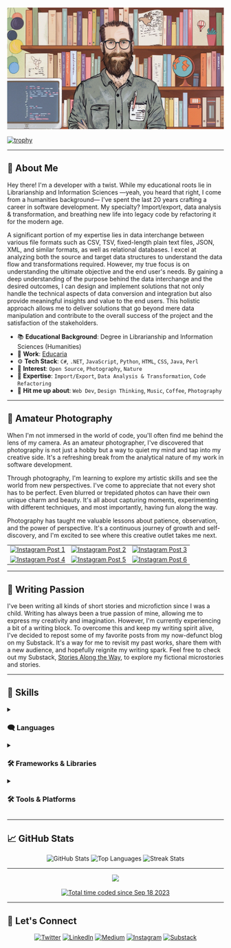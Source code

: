 ![My profile banner](imigueldiaz_banner.jpg)

[![trophy](https://github-profile-trophy.vercel.app/?username=imigueldiaz&theme=onedark&column=3&no-bg=true&no-frame=true)](https://github.com/ryo-ma/github-profile-trophy)

---

## 🧔 About Me
Hey there! I'm a developer with a twist. While my educational roots lie in Librarianship and Information Sciences —yeah, you heard that right, I come from a humanities background— I've spent the last 20 years crafting a career in software development. My specialty? Import/export, data analysis & transformation, and breathing new life into legacy code by refactoring it for the modern age.

A significant portion of my expertise lies in data interchange between various file formats such as CSV, TSV, fixed-length plain text files, JSON, XML, and similar formats, as well as relational databases. I excel at analyzing both the source and target data structures to understand the data flow and transformations required. However, my true focus is on understanding the ultimate objective and the end user's needs. By gaining a deep understanding of the purpose behind the data interchange and the desired outcomes, I can design and implement solutions that not only handle the technical aspects of data conversion and integration but also provide meaningful insights and value to the end users. This holistic approach allows me to deliver solutions that go beyond mere data manipulation and contribute to the overall success of the project and the satisfaction of the stakeholders.

- 📚 **Educational Background**: Degree in Librarianship and Information Sciences (Humanities)
- 🏢 **Work**: [Educaria](https://www.educaria.com)
- ⚙️ **Tech Stack**: `C#`, `.NET`, `JavaScript`, `Python`, `HTML`, `CSS`, `Java`, `Perl`
- 🌱 **Interest**: `Open Source`, `Photography`, `Nature`
- 💼 **Expertise**: `Import/Export`, `Data Analysis & Transformation`, `Code Refactoring`
- 💬 **Hit me up about**: `Web Dev`, `Design Thinking`, `Music`, `Coffee`, `Photography`

---

## 📸 Amateur Photography

When I'm not immersed in the world of code, you'll often find me behind the lens of my camera. As an amateur photographer, I've discovered that photography is not just a hobby but a way to quiet my mind and tap into my creative side. It's a refreshing break from the analytical nature of my work in software development.

Through photography, I'm learning to explore my artistic skills and see the world from new perspectives. I've come to appreciate that not every shot has to be perfect. Even blurred or trepidated photos can have their own unique charm and beauty. It's all about capturing moments, experimenting with different techniques, and most importantly, having fun along the way.

Photography has taught me valuable lessons about patience, observation, and the power of perspective. It's a continuous journey of growth and self-discovery, and I'm excited to see where this creative outlet takes me next.

<table>
  <tr>
    <td>
      <a href="https://www.instagram.com/p/C0eLVB5C4qP/" target="_blank">
        <img src="https://www.instagram.com/p/C0eLVB5C4qP/media/?size=m" alt="Instagram Post 1" width="300">
      </a>
    </td>
    <td>
      <a href="https://www.instagram.com/p/Cr0loc6o8IY/"  target="_blank">
        <img src="https://www.instagram.com/p/Cr0loc6o8IY/media/?size=m" alt="Instagram Post 2" width="300">
      </a>
    </td>
    <td>
      <a href="https://www.instagram.com/p/Cmt0L-doJy5/"  target="_blank">
        <img src="https://www.instagram.com/p/Cmt0L-doJy5/media/?size=m" alt="Instagram Post 3" width="300">
      </a>
    </td>
  </tr>
<tr>
    <td>
      <a href="https://www.instagram.com/p/Ch3y_F9IAOq/" target="_blank">
        <img src="https://www.instagram.com/p/Ch3y_F9IAOq/media/?size=m" alt="Instagram Post 4" width="300">
      </a>
    </td>
    <td>
      <a href="https://www.instagram.com/p/CgTXWEqIFfK/" target="_blank">
        <img src="https://www.instagram.com/p/CgTXWEqIFfK/media/?size=m" alt="Instagram Post 5" width="300">
      </a>
    </td>
    <td>
      <a href="https://www.instagram.com/p/CgBWB0oIjjE/"  target="_blank">
        <img src="https://www.instagram.com/p/CgBWB0oIjjE/media/?size=m" alt="Instagram Post 6" width="300">
      </a>
    </td>
  </tr>


</table>

---

## 📝 Writing Passion

I've been writing all kinds of short stories and microfiction since I was a child. Writing has always been a true passion of mine, allowing me to express my creativity and imagination. However, I'm currently experiencing a bit of a writing block. To overcome this and keep my writing spirit alive, I've decided to repost some of my favorite posts from my now-defunct blog on my Substack. It's a way for me to revisit my past works, share them with a new audience, and hopefully reignite my writing spark. Feel free to check out my Substack, [Stories Along the Way](https://ignaciodemigueldaz.substack.com/), to explore my fictional microstories and stories.

---

## 🧰 Skills

<details>
  <summary>
    <h3> 🗨️ Languages </h3>
  </summary>
  
  - [<img src="https://raw.githubusercontent.com/devicons/devicon/master/icons/csharp/csharp-original.svg" alt="C#" height="20"/> C#](https://docs.microsoft.com/en-us/dotnet/csharp/)
  - [<img src="https://raw.githubusercontent.com/devicons/devicon/master/icons/dot-net/dot-net-original-wordmark.svg" alt=".NET" height="20"/> .NET](https://dotnet.microsoft.com/)
  - [<img src="https://raw.githubusercontent.com/devicons/devicon/master/icons/python/python-original.svg" alt="Python" height="20"/> Python](https://www.python.org/)
  - [<img src="https://raw.githubusercontent.com/devicons/devicon/master/icons/javascript/javascript-original.svg" alt="JavaScript" height="20"/> JavaScript](https://developer.mozilla.org/en-US/docs/Web/JavaScript)
  - [<img src="https://raw.githubusercontent.com/devicons/devicon/master/icons/java/java-original.svg" alt="Java" height="20"/> Java](https://www.oracle.com/java/)
  - [<img src="https://raw.githubusercontent.com/devicons/devicon/master/icons/perl/perl-original.svg" alt="Perl" height="20"/> Perl](https://www.perl.org/)

</details>

<details>
  <summary>
    <h3> 🛠️ Frameworks & Libraries</h3>
  </summary>
  
  - 🌐 [.NET Core](https://dotnet.microsoft.com/)
  - 🌐 [ASP.NET](https://dotnet.microsoft.com/apps/aspnet)
  - ⚛️ [React](https://reactjs.org/)
  - 🌶️ [Flask](https://flask.palletsprojects.com/)

</details>
<details>
  <summary>
    <h3> 🛠️ Tools & Platforms</h3>
  </summary>
  
  - [Git](https://git-scm.com/): 📦 Version Control
  - [GitHub](https://github.com/): 🌐 Collaboration
  - [Linux](https://www.linux.org/): 🐧 OS
  - [VS Code](https://code.visualstudio.com/): 📝 Editor
  - [Windows](https://www.microsoft.com/en-us/windows): 🪟 OS

</details>

---

## 📈 GitHub Stats

<p align="center">
  <img src="https://github-readme-stats.vercel.app/api?username=imigueldiaz&show_icons=true&count_private=true&title_color=6aa6f8&text_color=8a919a&icon_color=6aa6f8&bg_color=22272e" alt="GitHub Stats" height="150"/>
  <img src="https://github-readme-stats.vercel.app/api/top-langs/?username=imigueldiaz&hide=html,css&title_color=6aa6f8&text_color=8a919a&icon_color=6aa6f8&bg_color=22272e" alt="Top Languages" height="150"/>
  <img src="https://github-readme-streak-stats.herokuapp.com/?user=imigueldiaz&theme=dark&background=22272e&date_format=%5BY%20%5DM%20j" alt="Streak Stats" height="150"/>
</p>

---

<p align="center">
  <img src="https://github-readme-stats.vercel.app/api/wakatime/?username=imigueldiaz&layout=compact&&theme=dark&link=https://www.github.com/imigueldiaz/">
</p>
<p align="center">
  <a href="https://wakatime.com/@2e6bb3eb-42fe-4992-80d7-855de20ae4ff"><img src="https://wakatime.com/badge/user/2e6bb3eb-42fe-4992-80d7-855de20ae4ff.svg" alt="Total time coded since Sep 18 2023" /></a>
</p>

---

## 🤝 Let's Connect
<p align="center">
  <a href="https://twitter.com/imigueldiaz"><img src="https://img.shields.io/badge/Twitter-%231DA1F2.svg?&style=for-the-badge&logo=twitter&logoColor=white" alt="Twitter" height="20"/></a>
  <a href="https://linkedin.com/in/imigueldiaz"><img src="https://img.shields.io/badge/LinkedIn-%230077B5.svg?&style=for-the-badge&logo=linkedin&logoColor=white" alt="LinkedIn" height="20"/></a>
  <a href="https://medium.com/@imigueldiaz"><img src="https://img.shields.io/badge/Medium-%12100E.svg?&style=for-the-badge&logo=medium&logoColor=white" alt="Medium" height="20"/></a>
  <a href="https://instagram.com/imigueldiaz"><img src="https://img.shields.io/badge/Instagram-%23E4405F.svg?&style=for-the-badge&logo=instagram&logoColor=white" alt="Instagram" height="20"/></a>
  <a href="https://ignaciodemigueldaz.substack.com/"><img src="https://img.shields.io/badge/Substack-%23FF6719.svg?&style=for-the-badge&logo=substack&logoColor=white" alt="Substack" height="20"/></a>
</p>



